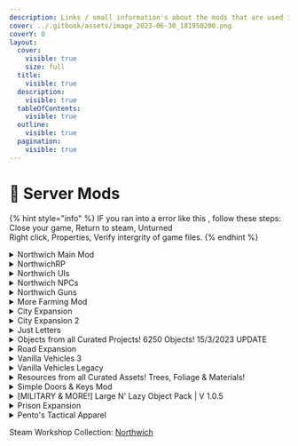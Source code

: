 ```yaml
---
description: Links / small information's about the mods that are used in Northwich.
cover: ../.gitbook/assets/image_2023-06-30_181950200.png
coverY: 0
layout:
  cover:
    visible: true
    size: full
  title:
    visible: true
  description:
    visible: true
  tableOfContents:
    visible: true
  outline:
    visible: true
  pagination:
    visible: true
---
```


# 📂 Server Mods



{% hint style="info" %}
IF you ran into a error like this <img src="../.gitbook/assets/image (47).png" alt="" data-size="line">, follow these steps:\
Close your game, Return to steam, Unturned\
Right click, Properties, Verify intergrity of game files.
{% endhint %}

<details>

<summary><img src="../.gitbook/assets/image (44).png" alt="" data-size="line">Northwich Main Mod</summary>

[https://steamcommunity.com/sharedfiles/filedetails/?id=2995576162](https://steamcommunity.com/sharedfiles/filedetails/?id=2995576162)

Mod Requires: [City Expansion](https://steamcommunity.com/workshop/filedetails/?id=1835889097), [City Expansion 2](https://steamcommunity.com/workshop/filedetails/?id=1935236838), [Just Letters](https://steamcommunity.com/workshop/filedetails/?id=2351854662), [Northwich NPCs](https://steamcommunity.com/workshop/filedetails/?id=2989216558), [NorthwichRP](https://steamcommunity.com/workshop/filedetails/?id=2919188569), [Objects from all Curated Projects! 6250 Objects! 15/3/2023 UPDATE](https://steamcommunity.com/workshop/filedetails/?id=2899489911), [Road Expansion](https://steamcommunity.com/workshop/filedetails/?id=1771005393), [Vanilla Vehicles 3](https://steamcommunity.com/workshop/filedetails/?id=2726825602), [Vanilla Vehicles Legacy](https://steamcommunity.com/workshop/filedetails/?id=2907647264), [Resources from all Curated Assets! Trees, Foliage & Materials!](https://steamcommunity.com/workshop/filedetails/?id=2941229986), [Simple Doors & Keys Mod](https://steamcommunity.com/workshop/filedetails/?id=2887839342), [\[MILITARY & MORE!\] Large N' Lazy Object Pack | V 1.0.5](https://steamcommunity.com/workshop/filedetails/?id=2812497760)

</details>

<details>

<summary><img src="../.gitbook/assets/image (41).png" alt="" data-size="line">NorthwichRP</summary>

[https://steamcommunity.com/sharedfiles/filedetails/?id=2919188569](https://steamcommunity.com/sharedfiles/filedetails/?id=2919188569)

Modpack will be whitelisted only for the Northwich RP server in the future. Using items from here might only cause you complications in the future.

</details>

<details>

<summary><img src="../.gitbook/assets/image (45).png" alt="" data-size="line">Northwich UIs</summary>

[https://steamcommunity.com/sharedfiles/filedetails/?id=2995040356](https://steamcommunity.com/sharedfiles/filedetails/?id=2995040356)

</details>

<details>

<summary><img src="../.gitbook/assets/image (40).png" alt="" data-size="line">Northwich NPCs</summary>

[https://steamcommunity.com/sharedfiles/filedetails/?id=2989216558](https://steamcommunity.com/sharedfiles/filedetails/?id=2989216558)

</details>

<details>

<summary><img src="../.gitbook/assets/image (46).png" alt="" data-size="line">Northwich Guns</summary>

[https://steamcommunity.com/sharedfiles/filedetails/?id=3002027819](https://steamcommunity.com/sharedfiles/filedetails/?id=3002027819)

</details>

<details>

<summary><img src="../.gitbook/assets/image (43).png" alt="" data-size="line">More Farming Mod</summary>

[https://steamcommunity.com/sharedfiles/filedetails/?id=1232252658](https://steamcommunity.com/sharedfiles/filedetails/?id=1232252658)\
This is a comprehensive expansion mod which enrich PvE life mainly about farming and housing. New animals and crop seeds will spawn naturally in the official maps (except curated maps). It also has a useful function to help you organize items. Press the subscribe button and restart the game to complete the mod installation.

</details>

<details>

<summary><img src="../.gitbook/assets/City Expansion.png" alt="" data-size="line">City Expansion</summary>

[https://steamcommunity.com/sharedfiles/filedetails/?id=1835889097](https://steamcommunity.com/sharedfiles/filedetails/?id=1835889097)\
This expansion contains 45 only objects for your cities. The mod is still on progress, so i will be adding some objects each week or month.

</details>

<details>

<summary><img src="../.gitbook/assets/City Expansion 2.png" alt="" data-size="line">City Expansion 2</summary>

[https://steamcommunity.com/sharedfiles/filedetails/?id=1935236838](https://steamcommunity.com/sharedfiles/filedetails/?id=1935236838)\
Do not reupload the mod or edit the models without Nardo's permission

</details>

<details>

<summary><img src="../.gitbook/assets/Letters.png" alt="" data-size="line">Just Letters</summary>

[https://steamcommunity.com/sharedfiles/filedetails/?id=2351854662](https://steamcommunity.com/sharedfiles/filedetails/?id=2351854662)\
Objects-letters. Simple. This is Small object type. No collision. Full English alphabet. Black and white colors. Capital and lowercase versions. LODs for optimisation included.\
\
Reupload, side publication or monetization anywhere NOT ALLOWED. This will enforce DMCA takedown from Second Cog's side.

</details>

<details>

<summary><img src="../.gitbook/assets/Objects from all Curated Projects!.png" alt="" data-size="line">Objects from all Curated Projects! 6250 Objects! 15/3/2023 UPDATE</summary>

Ever wanted one _specific_ object from some curated project? Well now you can have almost every single object from curated projects, it is only 150mb, that's not too much compared to the +2,5gb for all curated projects combined.

</details>

<details>

<summary><img src="../.gitbook/assets/Road Expansion.png" alt="" data-size="line">Road Expansion</summary>

[https://steamcommunity.com/sharedfiles/filedetails/?id=1771005393](https://steamcommunity.com/sharedfiles/filedetails/?id=1771005393)\
This mod was created for the people who have difficult making sidewalk and that kind of things.

</details>

<details>

<summary><img src="../.gitbook/assets/Vanilla Vehicle 3.png" alt="" data-size="line">Vanilla Vehicles 3 </summary>

[https://steamcommunity.com/sharedfiles/filedetails/?id=2726825602](https://steamcommunity.com/sharedfiles/filedetails/?id=2726825602)\
More Info on: [vehicle](vehicle/ "mention")

</details>

<details>

<summary><img src="../.gitbook/assets/Vanilla Vehicle Legacy.png" alt="" data-size="line">Vanilla Vehicles Legacy </summary>

[https://steamcommunity.com/sharedfiles/filedetails/?id=2907647264](https://steamcommunity.com/sharedfiles/filedetails/?id=2907647264)\
More Info on: [vehicle-old.md](vehicle/vehicle-old.md "mention")

</details>

<details>

<summary><img src="../.gitbook/assets/Resources from all Curated Assets!.png" alt="" data-size="line">Resources from all Curated Assets! Trees, Foliage &#x26; Materials!</summary>

[https://steamcommunity.com/sharedfiles/filedetails/?id=2941229986](https://steamcommunity.com/sharedfiles/filedetails/?id=2941229986)\
This mod has specifically only Trees, Foliage & Materials from across all Curated Projects! Instead of downloading every single mod, you can just use this and cut down the size of mods drastically! There's 209 resources; bushes, trees, metal nodes.

</details>

<details>

<summary><img src="../.gitbook/assets/Simple Doors &#x26; Keys Mod.png" alt="" data-size="line">Simple Doors &#x26; Keys Mod</summary>

[https://steamcommunity.com/sharedfiles/filedetails/?id=2887839342](https://steamcommunity.com/sharedfiles/filedetails/?id=2887839342)\
A mod for the map-maker.

</details>

<details>

<summary><img src="../.gitbook/assets/Large n Lazy Object.png" alt="" data-size="line">[MILITARY &#x26; MORE!] Large N' Lazy Object Pack | V 1.0.5</summary>

[https://steamcommunity.com/sharedfiles/filedetails/?id=2812497760](https://steamcommunity.com/sharedfiles/filedetails/?id=2812497760)

Now with Large N' Lazy, You can give your maps much more flavor and variety! With over 200+ Ready-to-use buildings of various types, from small homes all the way to massive casinos, you can build many new and interesting locations.

</details>

<details>

<summary><img src="../.gitbook/assets/image (249).png" alt="" data-size="line">Prison Expansion</summary>

[https://steamcommunity.com/sharedfiles/filedetails/?id=2255493841](https://steamcommunity.com/sharedfiles/filedetails/?id=2255493841)

Prision Expansion is one of the newest mods made by me using masterbundle and i'm still making new expansions for the future, so stay tuned and join to our [Discord Server](https://discord.com/invite/rtcWEaF).

</details>

<details>

<summary><img src="../.gitbook/assets/image (250).png" alt="" data-size="line">Pento's Tactical Apparel</summary>

[https://steamcommunity.com/sharedfiles/filedetails/?id=1727733956](https://steamcommunity.com/sharedfiles/filedetails/?id=1727733956)



This mod adds tactical clothes and gear to the game. I made this due to the boring selection of clothing both in the based game and other mods.

</details>

Steam Workshop Collection: [Northwich](https://steamcommunity.com/sharedfiles/filedetails/?id=3026038523)

